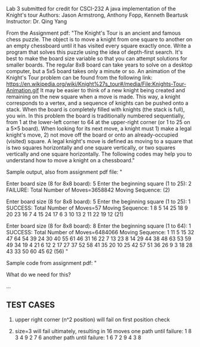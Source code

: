 Lab 3 submitted for credit for CSCI-232
A java implementation of the Knight's tour
Authors: Jason Armstrong, Anthony Fopp, Kenneth Beartusk
Instructor: Dr. Qing Yang

From the Assignment pdf:
"The Knight's Tour is an ancient and famous chess puzzle. The object is to move a knight from one
square to another on an empty chessboard until it has visited every square exactly once. Write a
program that solves this puzzle using the idea of depth-first search. It's best to make the board size
variable so that you can attempt solutions for smaller boards. The regular 8x8 board can take years to
solve on a desktop computer, but a 5x5 board takes only a minute or so. An animation of the Knight's
Tour problem can be found from the following link:
https://en.wikipedia.org/wiki/Knight%27s_tour#/media/File:Knights-Tour-Animation.gif
It may be easier to think of a new knight being created and remaining on the new square when a move
is made. This way, a knight corresponds to a vertex, and a sequence of knights can be pushed onto a
stack. When the board is completely filled with knights (the stack is full), you win. In this problem the
board is traditionally numbered sequentially, from 1 at the lower-left corner to 64 at the upper-right
corner (or 1 to 25 on a 5×5 board). When looking for its next move, a knight must 1) make a legal
knight's move, 2) not move off the board or onto an already-occupied (visited) square. A legal knight's
move is defined as moving to a square that is two squares horizontally and one square vertically, or two
squares vertically and one square horizontally. The following codes may help you to understand how to
move a knight on a chessboard."


Sample output, also from assignment pdf file: "

Enter board size (8 for 8x8 board): 5
Enter the beginning square (1 to 25): 2
FAILURE:
Total Number of Moves=3658842
Moving Sequence: (2)

Enter board size (8 for 8x8 board): 5
Enter the beginning square (1 to 25): 1
SUCCESS:
Total Number of Moves=57
Moving Sequence: 1 8 5 14 25 18 9 20 23 16 7 4 15 24 17 6 3 10 13 2 11
22 19 12 (21)

Enter board size (8 for 8x8 board): 8
Enter the beginning square (1 to 64): 1
SUCCESS:
Total Number of Moves=6484066
Moving Sequence: 1 11 5 15 32 47 64 54 39 24 30 40 55 61 46 31 16 22 7
13 23 8 14 29 44 38 48 63 53 59 49 34 19 4 21 6 12 2 17 27 37 52 58 41
35 20 10 25 42 57 51 36 26 9 3 18 28 43 33 50 60 45 62 (56)
"

Sample code from assignment pdf: "



What do we need for this?

...

TEST CASES
---------------------------
1) upper right corner (n^2 position) will fail on first position check

2) size=3 will fail ultimately, resulting in 16 moves
one path until failure: 1 8 3 4 9 2 7 6
another path until failure: 1 6 7 2 9 4 3 8